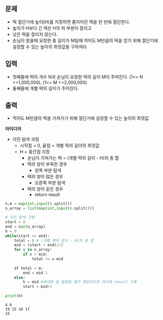 ## 문제
- 떡 절단기에 높이(H)를 지정하면 줄지어진 떡을 한 번에 절단한다.
- 높이가 H보다 긴 떡은 H의 위 부분이 잘리고 
- 낮은 떡을 잘리지 않는다.
- 손님이 왔을때 요청한 총 길이가 M일때 적어도 M만큼의 떡을 얻기 위해 절단기에 설정할 수 있는 높이의 최댓값을 구하여라

## 입력
- 첫째줄에 떡의 개수 N과 손님이 요청한 떡의 길이 M이 주어진다. (1<= N <=1,000,000), (1<= M <=2,000,000)
- 둘째줄에 개별 떡의 길이가 주어진다.

## 출력
- 적어도 M만큼의 떡을 가져가기 위해 절단기에 설정할 수 있는 높이의 최댓값

**아이디어**
- 이진 탐색 과정
    - 시작점 = 0, 끝점 = 개별 떡의 길이의 최댓값
    - H = 중간점 지정
        - 손님이 가져가는 떡 = (개별 떡의 길이 - H)의 총 합
        - 떡의 양이 부족한 경우
            - 왼쪽 부분 탐색
        - 떡의 양이 많은 경우
            - 오른쪽 부분 탐색
        - 떡의 양이 같은 경우
            - return result


```python
n,m = map(int,input().split())
n_array = list(map(int,input().split()))

# 이진 탐색 구현
start = 0
end = max(n_array)
h = 0
while(start <= end):
    total = 0 # (개별 떡의 길이 - H)의 총 합
    mid = (start + end)//2
    for x in n_array:
        if x > mid:
            total += x-mid
            
    if total < m:
        end = mid-1
    else:
        h = mid #최대한 덜 잘랐을 때가 정담이므로 여기에 result 기록
        start = mid+1
        
print(h)
```

    4 6
    19 15 10 17
    15
    
